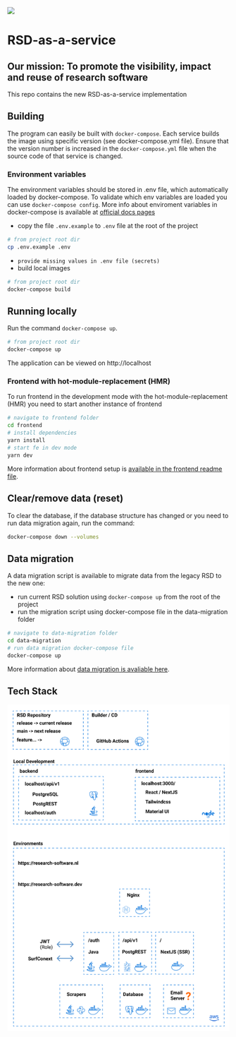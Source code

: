 ![](https://user-images.githubusercontent.com/4195550/136156498-736f915f-7623-43d2-8678-f30b06563a38.png)

# RSD-as-a-service

## Our mission: To promote the visibility, impact and reuse of research software

This repo contains the new RSD-as-a-service implementation

## Building

The program can easily be built with `docker-compose`. Each service builds the image using specific version (see docker-compose.yml file). Ensure that the version number is increased in the `docker-compose.yml` file when the source code of that service is changed.

### Environment variables

The environment variables should be stored in .env file, which automatically loaded by docker-compose. To validate which env variables are loaded you can use `docker-compose config`. More info about enviroment variables in docker-compose is available at [official docs pages](https://docs.docker.com/compose/environment-variables/)

- copy the file `.env.example` to `.env` file at the root of the project

```bash
# from project root dir
cp .env.example .env
```

- `provide missing values in .env file (secrets)`
- build local images

```bash
# from project root dir
docker-compose build
```

## Running locally

Run the command `docker-compose up`.

```bash
# from project root dir
docker-compose up
```

The application can be viewed on http://localhost

### Frontend with hot-module-replacement (HMR)

To run frontend in the development mode with the hot-module-replacement (HMR) you need to start another instance of frontend

```bash
# navigate to frontend folder
cd frontend
# install dependencies
yarn install
# start fe in dev mode
yarn dev
```

More information about frontend setup is [available in the frontend readme file](/frontend/README.md).

## Clear/remove data (reset)

To clear the database, if the database structure has changed or you need to run data migration again, run the command:

```bash
docker-compose down --volumes
```

## Data migration

A data migration script is available to migrate data from the legacy RSD to the new one:

- run current RSD solution using `docker-compose up` from the root of the project
- run the migration script using docker-compose file in the data-migration folder

```bash
# navigate to data-migration folder
cd data-migration
# run data migration docker-compose file
docker-compose up
```

More information about [data migration is avaliable here](data-migration/README.md).

## Tech Stack

![image](/docs/rsd-stack-220304.png)
